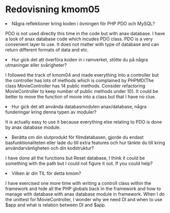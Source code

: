 ---
---
Redovisning kmom05
=========================

<li class="quest">Några reflektioner kring koden i övningen för PHP PDO och MySQL?</li>
<p>PDO is not used directly this time in the code but with anax database. I have a look of anax database code which incudes PDO class. PDO is a very convenient layer to use. It does not matter with type of database and can return different formats of data and etc.</p>
<li class="quest">Hur gick det att överföra koden in i ramverket, stötte du på några utmaningar eller svårigheter? </li>
<p>I followed the track of kmom04 and made everything into a controller but the controller has lots of methods which is complained by PHPMD(The class MovieController has 14 public methods. Consider refactoring MovieController to keep number of public methods under 10). It could be better to move the function of movie into a class but that I have no clue.
</p>
<li class="quest">Hur gick det att använda databasmodulen anax/database, några funderingar kring denna typen av moduler?</li>
<p>It is actually easy to use it because everything else relating to PDO is done by anax database module.
</p>
<li class="quest">Berätta om din slutprodukt för filmdatabasen, gjorde du endast basfunktionaliteten eller lade du till extra features och hur tänkte du till kring användarvänligheten och din kodstruktur?</li>
<p>I have done all the functions but Reset database, I think it could be something with the path but I could not figure it out. If you could help?</p>
<li class="quest">Vilken är din TIL för detta kmom?</li>
<p>I have exercised one more time with writing a controll class within the framework and hide all the PHP globals back in the framework and how to manage with database with anax database module in framework. When I do the unittest for MovieController, I wonder why we need DI and when to use $app and what is relation between DI and $app.</p>
